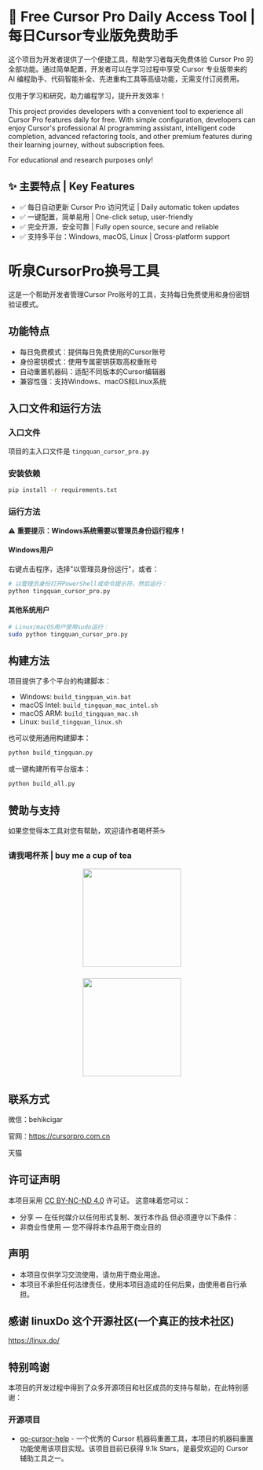 # 🚀 Free Cursor Pro Daily Access Tool | 每日Cursor专业版免费助手

这个项目为开发者提供了一个便捷工具，帮助学习者每天免费体验 Cursor Pro 的全部功能。通过简单配置，开发者可以在学习过程中享受 Cursor 专业版带来的 AI 编程助手、代码智能补全、先进重构工具等高级功能，无需支付订阅费用。

仅用于学习和研究，助力编程学习，提升开发效率！

This project provides developers with a convenient tool to experience all Cursor Pro features daily for free. With simple configuration, developers can enjoy Cursor's professional AI programming assistant, intelligent code completion, advanced refactoring tools, and other premium features during their learning journey, without subscription fees.

For educational and research purposes only!

## ✨ 主要特点 | Key Features

- ✅ 每日自动更新 Cursor Pro 访问凭证 | Daily automatic token updates
- ✅ 一键配置，简单易用 | One-click setup, user-friendly
- ✅ 完全开源，安全可靠 | Fully open source, secure and reliable
- ✅ 支持多平台：Windows, macOS, Linux | Cross-platform support

# 听泉CursorPro换号工具

这是一个帮助开发者管理Cursor Pro账号的工具，支持每日免费使用和身份密钥验证模式。

## 功能特点

- 每日免费模式：提供每日免费使用的Cursor账号
- 身份密钥模式：使用专属密钥获取高权重账号
- 自动重置机器码：适配不同版本的Cursor编辑器
- 兼容性强：支持Windows、macOS和Linux系统

## 入口文件和运行方法

### 入口文件
项目的主入口文件是 `tingquan_cursor_pro.py`

### 安装依赖
```bash
pip install -r requirements.txt
```

### 运行方法

⚠️ **重要提示：Windows系统需要以管理员身份运行程序！**

#### Windows用户
右键点击程序，选择"以管理员身份运行"，或者：
```bash
# 以管理员身份打开PowerShell或命令提示符，然后运行：
python tingquan_cursor_pro.py
```

#### 其他系统用户
```bash
# Linux/macOS用户使用sudo运行：
sudo python tingquan_cursor_pro.py
```

## 构建方法

项目提供了多个平台的构建脚本：

- Windows: `build_tingquan_win.bat`
- macOS Intel: `build_tingquan_mac_intel.sh`
- macOS ARM: `build_tingquan_mac.sh`
- Linux: `build_tingquan_linux.sh`

也可以使用通用构建脚本：
```bash
python build_tingquan.py
```

或一键构建所有平台版本：
```bash
python build_all.py
```

## 赞助与支持

如果您觉得本工具对您有帮助，欢迎请作者喝杯茶☕

### 请我喝杯茶 | buy me a cup of tea

<div align="center">
  <img src="./screen/donate_qrcode.png"  width="200"/>
</div>

<div align="center">
  <h3></h3>
  <img src="./screen/asdqaaaaaaa.png"  width="200"/>
</div>

## 联系方式

微信：behikcigar

官网：https://cursorpro.com.cn

天猫 

## 许可证声明
本项目采用 [CC BY-NC-ND 4.0](https://creativecommons.org/licenses/by-nc-nd/4.0/) 许可证。
这意味着您可以：
- 分享 — 在任何媒介以任何形式复制、发行本作品
但必须遵守以下条件：
- 非商业性使用 — 您不得将本作品用于商业目的

## 声明
- 本项目仅供学习交流使用，请勿用于商业用途。
- 本项目不承担任何法律责任，使用本项目造成的任何后果，由使用者自行承担。


## 感谢 linuxDo 这个开源社区(一个真正的技术社区)
https://linux.do/

## 特别鸣谢
本项目的开发过程中得到了众多开源项目和社区成员的支持与帮助，在此特别感谢：

### 开源项目
- [go-cursor-help](https://github.com/yuaotian/go-cursor-help) - 一个优秀的 Cursor 机器码重置工具，本项目的机器码重置功能使用该项目实现。该项目目前已获得 9.1k Stars，是最受欢迎的 Cursor 辅助工具之一。



